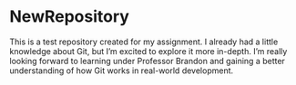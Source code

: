 # NewRepository
This is a test repository created for my assignment.
I already had a little knowledge about Git, but I’m excited to explore it more in-depth.
I’m really looking forward to learning under Professor Brandon and gaining a better understanding of how Git works in real-world development.
